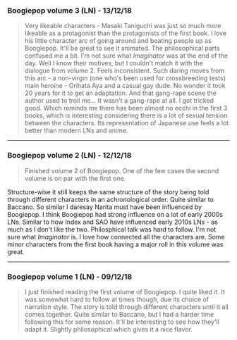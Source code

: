 ### Boogiepop volume 3 (LN) - 13/12/18

> Very likeable characters - Masaki Taniguchi was just so much more likeable as a protagonist than the protagonists of the first book. 
I love his little character arc of going around and beating people up as Boogiepop. It'll be great to see it animated. The philosophical parts confused me a bit. I'm not sure what *Imaginator* was at the end of the day. Well I know their motives, but I couldn't match it with the dialogue from volume 2. Feels inconsistent.
Such daring moves from this arc - a non-virgin (one who's been used for crossbreeding tests) main heroine - Orihata Aya and a casual gay dude. No wonder it took 20 years for it to get an adaptation. 
And that gang-rape scene the author used to troll me... It wasn't a gang-rape at all. I got tricked good. Which reminds me there has been almost no ecchi in the first 3 books, which is interesting considering there is a lot of sexual tension between the characters. 
Its representation of Japanese use feels a lot better than modern LNs and anime. 



-----

### Boogiepop volume 2 (LN) - 12/12/18

> Finished volume 2 of Boogiepop. One of the few cases the second volume is on par with the first one.

Structure-wise it still keeps the same structure of the story being told through different characters in an achronological order. Quite similar to Baccano. So similar I daresay Narita must have been influenced by Boogiepop. I think Boogiepop had strong influence on a lot of early 2000s LNs. Similar to how Index and SAO have influenced early 2010s LNs - as much as I don't like the two. Philosphical talk was hard to follow. I'm not sure what *Imaginator* is. I love how connected all the characters are. Some minor characters from the first book having a major roll in this volume was great. 

---- 

### Boogiepop volume 1 (LN) - 09/12/18

> I just finished reading the first volume of Boogiepop. I quite liked it. It was somewhat hard to follow at times though, due its choice of narration style. The story is told through different characters until it all comes together. Quite similar to Baccano, but I had a harder time following this for some reason. It'll be interesting to see how they'll adapt it. Slightly philosophical which gives it a nice flavor. 


